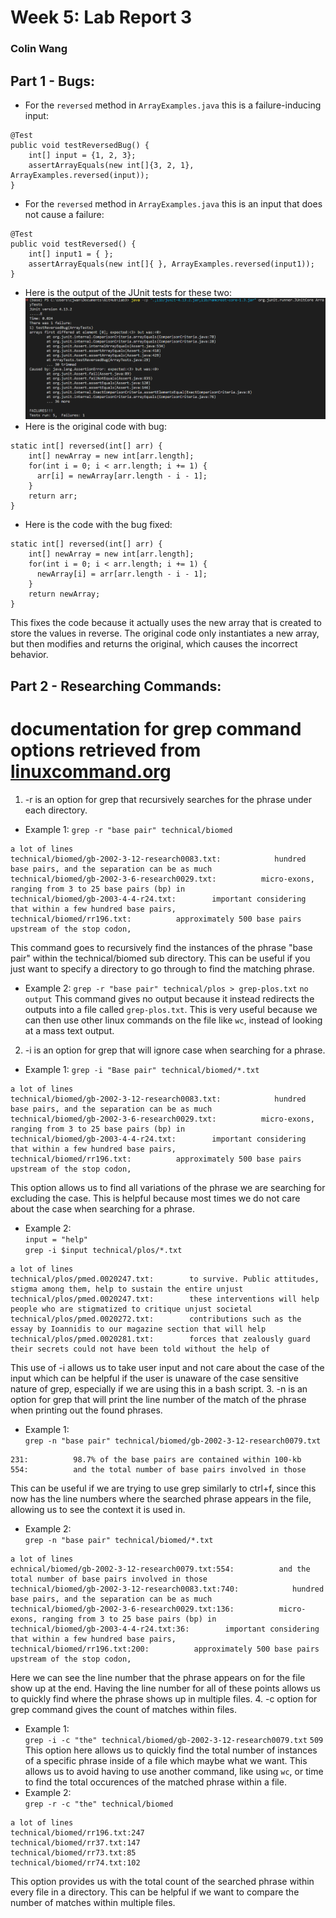 # Week 5: Lab Report 3
### Colin Wang
## Part 1 - Bugs:
- For the `reversed` method in `ArrayExamples.java` this is a failure-inducing input:
```
@Test
public void testReversedBug() {
    int[] input = {1, 2, 3};
    assertArrayEquals(new int[]{3, 2, 1}, ArrayExamples.reversed(input));
}
```
- For the `reversed` method in `ArrayExamples.java` this is an input that does not cause a failure:
```
@Test
public void testReversed() {
    int[] input1 = { };
    assertArrayEquals(new int[]{ }, ArrayExamples.reversed(input1));
}
```
- Here is the output of the JUnit tests for these two: ![failure](Failure_output.png)
- Here is the original code with bug:
```
static int[] reversed(int[] arr) {
    int[] newArray = new int[arr.length];
    for(int i = 0; i < arr.length; i += 1) {
      arr[i] = newArray[arr.length - i - 1];
    }
    return arr;
}
```
- Here is the code with the bug fixed:
```
static int[] reversed(int[] arr) {
    int[] newArray = new int[arr.length];
    for(int i = 0; i < arr.length; i += 1) {
      newArray[i] = arr[arr.length - i - 1];
    }
    return newArray;
}
```
  This fixes the code because it actually uses the new array that is created to store the values in reverse. The original code only instantiates a new array, but then modifies and returns the original, which causes the incorrect behavior.

## Part 2 - Researching Commands:
# documentation for grep command options retrieved from [linuxcommand.org](https://linuxcommand.org/lc3_man_pages/grep1.html)
1. -r is an option for grep that recursively searches for the phrase under each directory.
- Example 1:
`grep -r "base pair" technical/biomed`
```
a lot of lines
technical/biomed/gb-2002-3-12-research0083.txt:            hundred base pairs, and the separation can be as much
technical/biomed/gb-2002-3-6-research0029.txt:          micro-exons, ranging from 3 to 25 base pairs (bp) in
technical/biomed/gb-2003-4-4-r24.txt:        important considering that within a few hundred base pairs,
technical/biomed/rr196.txt:          approximately 500 base pairs upstream of the stop codon,
```
This command goes to recursively find the instances of the phrase "base pair" within the technical/biomed sub directory. This can be useful if you just want to specify a directory to go through to find the matching phrase.
- Example 2:
`grep -r "base pair" technical/plos > grep-plos.txt`
`no output`
This command gives no output because it instead redirects the outputs into a file called `grep-plos.txt`. This is very useful because we can then use other linux commands on the file like `wc`, instead of looking at a mass text output.
2. -i is an option for grep that will ignore case when searching for a phrase.
- Example 1:
`grep -i "Base pair" technical/biomed/*.txt`  
```
a lot of lines
technical/biomed/gb-2002-3-12-research0083.txt:            hundred base pairs, and the separation can be as much
technical/biomed/gb-2002-3-6-research0029.txt:          micro-exons, ranging from 3 to 25 base pairs (bp) in
technical/biomed/gb-2003-4-4-r24.txt:        important considering that within a few hundred base pairs,
technical/biomed/rr196.txt:          approximately 500 base pairs upstream of the stop codon,
```  
This option allows us to find all variations of the phrase we are searching for excluding the case. This is helpful because most times we do not care about the case when searching for a phrase.
- Example 2:  
`input = "help"`  
`grep -i $input technical/plos/*.txt`  
```
a lot of lines
technical/plos/pmed.0020247.txt:        to survive. Public attitudes, stigma among them, help to sustain the entire unjust
technical/plos/pmed.0020247.txt:        these interventions will help people who are stigmatized to critique unjust societal
technical/plos/pmed.0020272.txt:        contributions such as the essay by Ioannidis to our magazine section that will help
technical/plos/pmed.0020281.txt:        forces that zealously guard their secrets could not have been told without the help of
```  
This use of -i allows us to take user input and not care about the case of the input which can be helpful if the user is unaware of the case sensitive nature of grep, especially if we are using this in a bash script.
3. -n is an option for grep that will print the line number of the match of the phrase when printing out the found phrases.
- Example 1:  
`grep -n "base pair" technical/biomed/gb-2002-3-12-research0079.txt`  
```
231:          98.7% of the base pairs are contained within 100-kb
554:          and the total number of base pairs involved in those
```  
This can be useful if we are trying to use grep similarly to ctrl+f, since this now has the line numbers where the searched phrase appears in the file, allowing us to see the context it is used in.
- Example 2:  
`grep -n "base pair" technical/biomed/*.txt`  
``` 
a lot of lines
echnical/biomed/gb-2002-3-12-research0079.txt:554:          and the total number of base pairs involved in those
technical/biomed/gb-2002-3-12-research0083.txt:740:            hundred base pairs, and the separation can be as much
technical/biomed/gb-2002-3-6-research0029.txt:136:          micro-exons, ranging from 3 to 25 base pairs (bp) in
technical/biomed/gb-2003-4-4-r24.txt:36:        important considering that within a few hundred base pairs,
technical/biomed/rr196.txt:200:          approximately 500 base pairs upstream of the stop codon,
```
Here we can see the line number that the phrase appears on for the file show up at the end. Having the line number for all of these points allows us to quickly find where the phrase shows up in multiple files.
4. -c option for grep command gives the count of matches within files.
- Example 1:  
`grep -i -c "the" technical/biomed/gb-2002-3-12-research0079.txt`
`509`
This option here allows us to quickly find the total number of instances of a specific phrase inside of a file which maybe what we want. This allows us to avoid having to use another command, like using `wc`, or time to find the total occurences of the matched phrase within a file.
- Example 2:  
`grep -r -c "the" technical/biomed`
```
a lot of lines
technical/biomed/rr196.txt:247
technical/biomed/rr37.txt:147
technical/biomed/rr73.txt:85
technical/biomed/rr74.txt:102
```
This option provides us with the total count of the searched phrase within every file in a directory. This can be helpful if we want to compare the number of matches within multiple files.